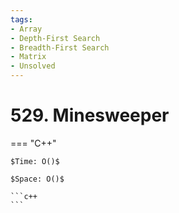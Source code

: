 ```yaml
---
tags:
- Array
- Depth-First Search
- Breadth-First Search
- Matrix
- Unsolved
---
```



# 529. Minesweeper

=== "C++"

    $Time: O()$

    $Space: O()$

    ```c++
    ```